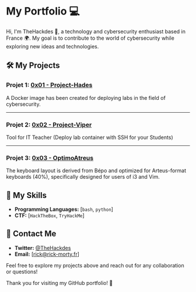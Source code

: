 # My Portfolio 💻

Hi, I'm TheHackdes 🚀, a technology and cybersecurity enthusiast based in France 🌍. My goal is to contribute to the world of cybersecurity while exploring new ideas and technologies.

## 🛠️ My Projects

### Projet 1: [0x01 - Project-Hades](https://github.com/TheHackdes/0x01---Project-Hades)
A Docker image has been created for deploying labs in the field of cybersecurity.

---

### Projet 2: [0x02 - Project-Viper](https://github.com/TheHackdes/0x02---Project-Viper)
Tool for IT Teacher (Deploy lab container with SSH for your Students) 

---

### Projet 3: [0x03 - OptimoAtreus](https://github.com/TheHackdes/0x03---OptimoAtreus)
The keyboard layout is derived from Bépo and optimized for Arteus-format keyboards (40%), specifically designed for users of i3 and Vim.

## 🚀 My Skills

- **Programming Languages:** [`bash`, `python`]
- **CTF:** [`HackTheBox`, `TryHackMe`]

## 💬 Contact Me

- **Twitter:** [@TheHackdes](https://twitter.com/TheHackdes)
- **Email:** [rick@rick-morty.fr]

Feel free to explore my projects above and reach out for any collaboration or questions!

Thank you for visiting my GitHub portfolio! 🌟
